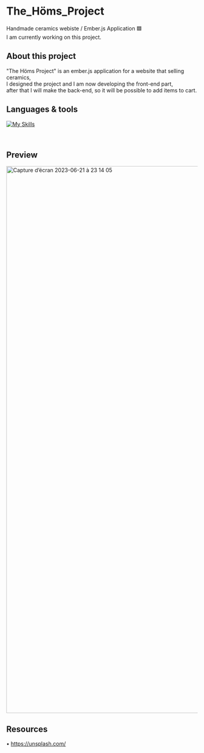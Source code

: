 # The_Höms_Project
Handmade ceramics webiste / Ember.js Application 🟦
<br />
I am currently working on this project.

## About this project

"The Höms Project" is an ember.js application for a website that selling ceramics,
<br />
I designed the project and I am now developing the front-end part, 
<br />
after that I will make the back-end, so it will be possible to add items to cart.

## Languages & tools

[![My Skills](https://skillicons.dev/icons?i=ember,javascript,html,sass,nodejs,vscode,github,git)](https://skillicons.dev)

<br />

## Preview

<img width="1440" alt="Capture d’écran 2023-06-21 à 23 14 05" src="https://github.com/Alicexplore/the_homs_project/assets/102388803/c3370947-3a0d-4923-9718-a649026f1fde">

## Resources 

• https://unsplash.com/

